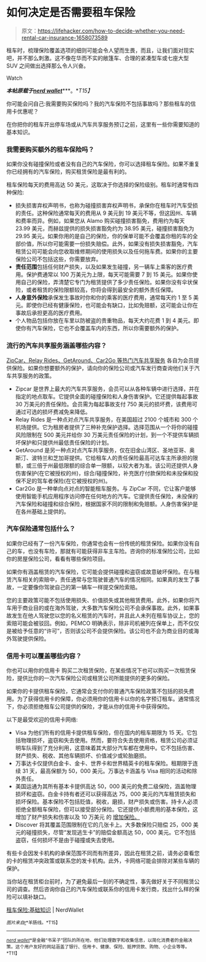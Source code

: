 # 如何决定是否需要租车保险

> 原文：<https://lifehacker.com/how-to-decide-whether-you-need-rental-car-insurance-1658073589>

租车时，梳理保险覆盖选项的细则可能会令人望而生畏，而且，让我们面对现实吧，并不那么刺激。这不像在华而不实的敞篷车、合理的紧凑型车或七座大型 SUV 之间做出选择那么令人兴奋。

Watch

***本帖原载于***[***nerd wallet***](http://www.nerdwallet.com/blog/insurance/2014/10/29/rental-car-insurance-2/)***。**T15】*

你可能会问自己:我需要购买保险吗？我的汽车保险不包括事故吗？那些租车的信用卡优惠呢？

在你把你的租车开出停车场或从汽车共享服务预订之前，这里有一些你需要知道的基本知识。

### 我需要购买额外的租车保险吗？

如果你没有碰撞保险或者没有自己的汽车保险，你可以选择租车保险。如果不重复你已经拥有的汽车保险，购买租赁保险是最有利的。

租车保险每天的费用高达 50 美元，这取决于你选择的保险级别。租车时通常有四种保险:

*   损失损害弃权声明书，也称为碰撞损害弃权声明书，承保你在租车时汽车受损的责任。这种保险通常每天的费用从 9 美元到 19 美元不等，但这因州、车辆和费率而异。例如，如果您从 Alamo 购买碰撞损害豁免，费用约为每天 23.99 美元，而赫兹提供的损失损害豁免约为 38.95 美元，碰撞损害豁免为 29.95 美元。如果你用的是自己的保险，你的保单可能不会覆盖你租的车的全部价值，所以你可能需要一份损失赔偿。此外，如果没有损失损害豁免，汽车租赁公司可能会向您收取维修期间的使用损失以及任何拖车费。如果你的主要保险公司不包括这些，你需要放弃。
*   **责任范围**包括任何财产损失，以及如果发生碰撞，另一辆车上乘客的医疗费用。保护费通常以 100 万美元为上限，每天可能需要 7 到 15 美元。如果你使用自己的保险，弄清楚它专门为租赁提供了多少责任保险。如果你没有伞状保险，或者租赁的保险限额较高，你将会得到最安全的额外责任保障。
*   **人身意外保险**承保发生事故时你和你的乘客的医疗费用，通常每天约 1 至 5 美元。即使你已经有健康保险，也可能会有缺口，比如免赔额，这可能会让你在事故后承担更高的医疗费用。
*   个人物品包括你放在车里以防被盗的贵重物品，每天大约花费 1 到 4 美元。即使你有汽车保险，它也不会覆盖车内的东西，所以你需要额外的保护。

### 流行的汽车共享服务涵盖哪些内容？

[ZipCar、Relay Rides、GetAround、Car2Go 等热门汽车共享服务](https://lifehacker.com/the-best-alternatives-to-traditional-car-rentals-1640639954) 各自为会员提供保险。如果你想要额外的保护，请向你的保险公司或汽车发行商查询他们关于汽车共享服务的政策。

*   Zipcar 是世界上最大的汽车共享服务，会员可以从各种车辆中进行选择，并在指定的地点取车。它提供全面的碰撞保险和人身伤害保护。它还提供每起事故 30 万美元的责任保险。会员需为每起事故支付 750 美元的损坏费，该费用可通过可选的损坏费减免来降低。
*   Relay Rides 是一种点对点汽车共享服务，在美国超过 2100 个城市和 300 个机场提供。它为租房者提供了三种补充保护选择。选择范围从一个将你的碰撞风险限制在 500 美元并给你 30 万美元责任保险的计划，到一个不提供车辆损坏保护和只提供州最低责任保险的计划。
*   GetAround 是另一种点对点汽车共享服务，仅在旧金山湾区、圣地亚哥、奥斯汀、波特兰和芝加哥提供。它给租车人的责任保险最高可达车主所承担的限额，或三倍于州最低限额的综合单一限额，以较大者为准。该公司还提供人身伤害保护(在它被授权的州)，综合/碰撞保险，补充医疗付款保险和未投保和投保不足的驾车者保险(在它被授权的州)。
*   Car2Go 是一种单向点对点的智能租车服务。与 ZipCar 不同，它让客户能够使用智能手机应用程序访问停在任何地方的汽车。它提供责任保险，未投保的汽车保险和碰撞和综合保险，根据国家不同的限制和免赔额。人身伤害保护是在各州基础上提供的。

### 汽车保险通常包括什么？

如果你已经有了一份汽车保险，你通常也会有一份传统的租赁保险。如果你没有自己的车，也没有车险，那就有可能获得非车主车险。咨询你的标准保险公司，比如你的房屋保险公司，看看有哪些保险项目。

如果你有涵盖租赁的汽车保险，它可能会提供碰撞和盗窃或故意破坏保险。在与租赁汽车相关的索赔中，责任通常与您驾驶普通汽车的情况相同。如果真的发生了事故，一定要像你驾驶自己的第一辆车一样提交保险索赔。

您的主要政策可能不包括使用损失、价值损失或其他租赁费用。此外，如果你将汽车用于商业目的或在海外驾驶，大多数汽车保险公司不会承保事故。此外，如果事故发生在他人驾驶您以您的名义租赁的汽车时，并且此人未列在租车协议上，您的索赔可能会被驳回。例如，PEMCO 明确表示，除非司机被列在保单上，而不仅仅是被给予任意的“许可”，否则该公司不会提供保险。该公司也不会为商业目的或海外驾驶提供保险。

### 信用卡可以覆盖哪些内容？

你也可以用你的信用卡 购买二次租赁保险，在某些情况下也可以购买一次租赁保险，提供比你的一次汽车保险公司或租赁公司所能提供的更多的保险。

如果你的卡提供租车保险，它通常会支付你的普通汽车保险政策不包括的损失费用。为了获得信用卡的保障，你必须用你的信用卡以你的名字预订租车。通常情况下，你必须拒绝租车公司提供的保险，才能从你的信用卡中获得保险。

以下是最受欢迎的信用卡网络:

*   Visa 为他们所有的信用卡提供租车保险，但在国内的租车期限为 15 天。它包括物理损坏，盗窃和失去使用。然而，要符合失去使用资格，租赁公司必须证明车队得到了充分利用，这意味着其大部分汽车都在使用中。它不包括伤害、财产损失、税收、其他车辆损坏、价值减少或轮胎磨损。
*   万事达卡仅提供白金卡、金卡、世界卡和世界精英卡的租车保险。租期限于连续 31 天，最高保额为 50，000 美元。万事达卡涵盖与 Visa 相同的活动和除外责任。
*   美国运通为其所有基本卡提供高达 50，000 美元的免费二级保险，涵盖物理损坏和盗窃。白金卡持有者还可以获得高达 75，000 美元的汽车租赁损失和损坏保险。基本保险不包括贬值，税收，磨损，财产损失或伤害。持卡人必须拒绝全额租车保险，但可以接受部分保险。它还提供小额费用的基本保险，这增加了财产损失和伤害以及 10 万美元 的 [增加保险。](https://www295.americanexpress.com/premium/car-rental-insurance-coverage/home.do?intlink=premiumprotecthub_browsepromos_pcrpmonitoring&intlink=us-CCSG-NAC-CarRental-LearnMore)
*   Discover 将其覆盖范围限制在它的几张卡上。大多数保险只赔偿 25，000 美元的碰撞损失，尽管“发现逃生卡”的赔偿金额高达 50，000 美元。它不包括盗窃，任何损坏不是由于碰撞或失去使用。

有些卡会因发卡机构的承保范围不同而有所差异，因此在租赁之前，请务必查看您的卡的租赁冲突政策或联系您的发卡机构。此外，卡网络可能会排除对某些车辆的保护。

当你站在租赁柜台前时，为了避免最后一刻的不确定性，事先做好关于不同租赁公司的调查。然后咨询你自己的汽车保险或联系你的信用卡发行商，找出什么样的保险可以填补缺口。

[租车保险:基础知识](http://www.nerdwallet.com/blog/insurance/2014/10/29/rental-car-insurance-2/) | NerdWallet

<small>*图片来自*</small>[<small>*r*</small>](https://www.flickr.com/photos/reservasdecoches/3200818028/)<small>*羊肠线。*T15】</small>

* * *

[<small>*nerd wallet*</small>](http://www.nerdwallet.com/)<small>*是金融“书呆子”团队的所在地，他们处理数字和收集信息，以简化消费者的金融决策。这个用户友好的网站涵盖了银行、信用卡、健康、保险、抵押贷款、购物、小企业等等。*T11】</small>